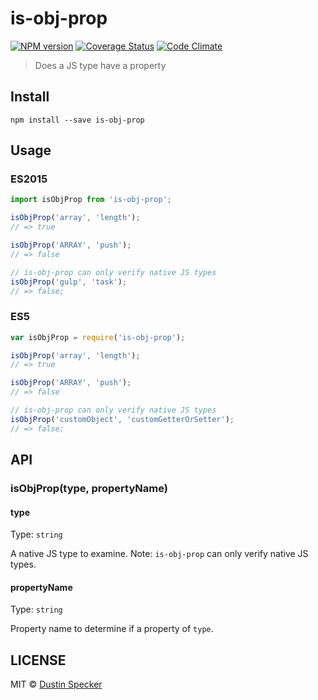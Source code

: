 # is-obj-prop
[![NPM version](https://badge.fury.io/js/is-obj-prop.svg)](https://badge.fury.io/js/is-obj-prop) [![Coverage Status](https://img.shields.io/coveralls/dustinspecker/is-obj-prop.svg)](https://coveralls.io/r/dustinspecker/is-obj-prop?branch=main) [![Code Climate](https://codeclimate.com/github/dustinspecker/is-obj-prop/badges/gpa.svg)](https://codeclimate.com/github/dustinspecker/is-obj-prop)

> Does a JS type have a property

## Install
```
npm install --save is-obj-prop
```

## Usage
### ES2015
```javascript
import isObjProp from 'is-obj-prop';

isObjProp('array', 'length');
// => true

isObjProp('ARRAY', 'push');
// => false

// is-obj-prop can only verify native JS types
isObjProp('gulp', 'task');
// => false;
```

### ES5
```javascript
var isObjProp = require('is-obj-prop');

isObjProp('array', 'length');
// => true

isObjProp('ARRAY', 'push');
// => false

// is-obj-prop can only verify native JS types
isObjProp('customObject', 'customGetterOrSetter');
// => false;
```

## API
### isObjProp(type, propertyName)
#### type
Type: `string`

A native JS type to examine. Note: `is-obj-prop` can only verify native JS types.

#### propertyName
Type: `string`

Property name to determine if a property of `type`.

## LICENSE
MIT © [Dustin Specker](https://github.com/dustinspecker)
